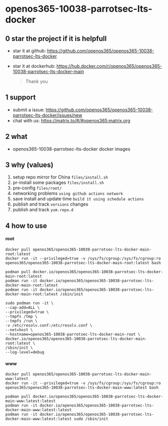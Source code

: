 # openos365-10038-parrotsec-lts-docker

## 0 star the project if it is helpfull

* star it at github: https://github.com/openos365/openos365-10038-parrotsec-lts-docker
* star it at dockerhub: https://hub.docker.com/r/openos365/openos365-10038-parrotsec-lts-docker-main

  > Thank you

## 1 support

* submit a issue: https://github.com/openos365/openos365-10038-parrotsec-lts-docker/issues/new
* chat with us: https://matrix.to/#/#openos365:matrix.org

## 2 what

* openos365-10038-parrotsec-lts-docker docker images
  
## 3 why (values)

1. setup repo mirror for China `files/install.sh`
1. pr-install some packages `files/install.sh`
1. pre-config `files/root/`
1. networking problems `using github actions network`
1. save install and update time `build it using schedule actions`
1. publish and track `versions` changes
1. publish and track `yum.repo.d`

## 4 how to use

#### root
```
docker pull openos365/openos365-10038-parrotsec-lts-docker-main-root:latest
docker run -it --privileged=true -v /sys/fs/cgroup:/sys/fs/cgroup:ro openos365/openos365-10038-parrotsec-lts-docker-main-root:latest bash

podman pull docker.io/openos365/openos365-10038-parrotsec-lts-docker-main-root:latest
podman run -it docker.io/openos365/openos365-10038-parrotsec-lts-docker-main-root:latest
podman run -it docker.io/openos365/openos365-10038-parrotsec-lts-docker-main-root:latest /sbin/init

sudo podman run -it \
--cap-add=ALL \
--privileged=true \
--tmpfs /tmp \
--tmpfs /run \
-v /etc/resolv.conf:/etc/resolv.conf \
--net=host \
--hostname=openos365-10038-parrotsec-lts-docker-main-root \
docker.io/openos365/openos365-10038-parrotsec-lts-docker-main-root:latest \
/sbin/init \
--log-level=debug

```
#### www

```
docker pull openos365/openos365-10038-parrotsec-lts-docker-main-www:latest
docker run -it --privileged=true -v /sys/fs/cgroup:/sys/fs/cgroup:ro openos365/openos365-10038-parrotsec-lts-docker-main-www:latest bash

podman pull docker.io/openos365/openos365-10038-parrotsec-lts-docker-main-www:latest:latest
podman run -it docker.io/openos365/openos365-10038-parrotsec-lts-docker-main-www:latest:latest
podman run -it docker.io/openos365/openos365-10038-parrotsec-lts-docker-main-www:latest:latest sudo /sbin/init
```
